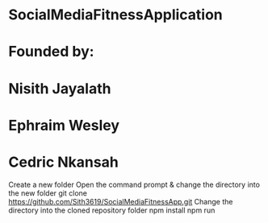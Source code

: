 # SocialMediaFitnessApplication
# Founded by:
# Nisith Jayalath
# Ephraim Wesley
# Cedric Nkansah

Create a new folder
Open the command prompt & change the directory into the new folder
git clone https://github.com/Sith3619/SocialMediaFitnessApp.git
Change the directory into the cloned repository folder
npm install
npm run
